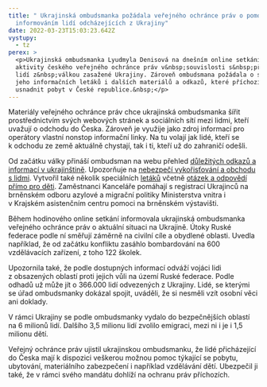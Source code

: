 ```yaml
---
title: " Ukrajinská ombudsmanka požádala veřejného ochránce práv o pomoc s
  informováním lidí odcházejících z Ukrajiny"
date: 2022-03-23T15:03:23.642Z
vystupy:
  - tz
perex: >
  <p>Ukrajinská ombudsmanka Lyudmyla Denisová na dnešním online setkání ocenila
  aktivity českého veřejného ochránce práv v&nbsp;souvislosti s&nbsp;příchodem
  lidí z&nbsp;válkou zasažené Ukrajiny. Zároveň ombudsmana požádala o sdílení
  jeho informačních letáků i dalších materiálů a odkazů, které příchozím pomohou
  usnadnit pobyt v České republice.&nbsp;</p>
---
```

<p>Materiály veřejného ochránce práv chce ukrajinská ombudsmanka šířit prostřednictvím svých webových stránek a sociálních sítí mezi lidmi, kteří uvažují o odchodu do Česka. Zároveň je využije jako zdroj informací pro operátory vlastní nonstop informační linky. Na tu volají jak lidé, kteří se k&nbsp;odchodu ze země aktuálně chystají, tak i ti, kteří už do zahraničí odešli.</p>

<p>Od začátku války přináší ombudsman na webu přehled <a href="https://www.ochrance.cz/alert/">důležitých odkazů a informací v&nbsp;ukrajinštině</a>. Upozorňuje na <a href="https://www.ochrance.cz/aktualne/valka_na_ukrajine_se_u_nas_nesmi_stat_duvodem_pro_porusovani_lidskych_prav_varuje_ombudsman/">nebezpečí vykořisťování a obchodu s&nbsp;lidmi</a>. Vytvořil také několik speciálních <a href="https://www.ochrance.cz/situace/letaky-pro-ukrajince/">letáků</a> včetně <a href="https://deti.ochrance.cz/aktuality/ombudsman-detem-z-ukrajiny/">otázek a odpovědí přímo pro děti</a>. Zaměstnanci Kanceláře pomáhají s registrací Ukrajinců na brněnském odboru azylové a migrační politiky Ministerstva vnitra i v&nbsp;Krajském asistenčním centru pomoci na brněnském výstavišti.</p>

<p>Během hodinového online setkání informovala ukrajinská ombudsmanka veřejného ochránce práv o aktuální situaci na Ukrajině. Útoky Ruské federace podle ní směřují záměrně na civilní cíle a obydlené oblasti. Uvedla například, že od začátku konfliktu zasáhlo bombardování na 600 vzdělávacích zařízení, z&nbsp;toho 122 školek.</p>

<p>Upozornila také, že podle dostupných informací odváží vojáci lidi z&nbsp;obsazených oblastí proti jejich vůli na území Ruské federace. Podle odhadů už může jít o 366.000 lidí odvezených z&nbsp;Ukrajiny. Lidé, se kterými se úřad ombudsmanky dokázal spojit, uváděli, že si nesměli vzít osobní věci ani doklady.</p>

<p>V&nbsp;rámci Ukrajiny se podle ombudsmanky vydalo do bezpečnějších oblastí na 6 milionů lidí. Dalšího 3,5 milionu lidí zvolilo emigraci, mezi ni i je i 1,5 milionu dětí.</p>

<p>Veřejný ochránce práv ujistil ukrajinskou ombudsmanku, že lidé přicházející do Česka mají k&nbsp;dispozici veškerou možnou pomoc týkající se pobytu, ubytování, materiálního zabezpečení i například vzdělávání dětí. Ubezpečil ji také, že v&nbsp;rámci svého mandátu dohlíží na ochranu práv příchozích.</p>

